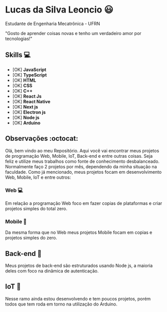 # Lucas da Silva Leoncio :smiley:

Estudante de Engenharia Mecatrônica - UFRN

"Gosto de aprender coisas novas e tenho um verdadeiro amor por tecnologias!"

## Skills :computer:

* [OK] **JavaScript**
* [OK] **TypeScript**
* [OK] **HTML**
* [OK] **CSS**
* [OK] **C++**
* [OK] **React Js**
* [OK] **React Native**
* [OK] **Next js**
* [OK] **Electron js**
* [OK] **Node js**
* [OK] **Arduino**

## Observações :octocat:

Olá, bem vindo ao meu Repositório.
Aqui você vai encontrar meus projetos de programação Web, Mobile, IoT, Back-end e entre outras coisas.
Seja feliz e utilize meus trabalhos como fonte de conhecimento desbalanceado.
Normalmente faço 2 projetos por mês, dependendo da minha situação na faculdade.
Como já mencionado, meus projetos focam em desenvolvimento Web, Mobile, IoT e entre outros:

### Web :computer:
Em relação a programação Web foco em fazer copias de plataformas e criar projetos simples do total zero.

### Mobile :iphone:
Da mesma forma que no Web meus projetos Mobile focam em copias e projetos simples do zero.

## Back-end :floppy_disk:
Meus projetos de back-end são estruturados usando Node js, a maioria deles com foco na dinâmica de autenticação.

## IoT :space_invader:
Nesse ramo ainda estou desenvolvendo e tem poucos projetos, porém todos que tem roda em torno na utilização do Arduino.
